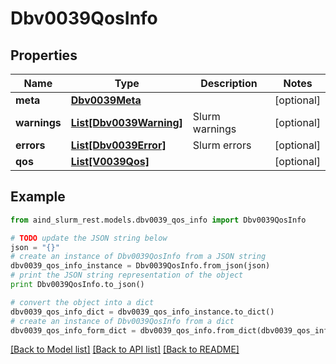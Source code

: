 # Dbv0039QosInfo


## Properties

Name | Type | Description | Notes
------------ | ------------- | ------------- | -------------
**meta** | [**Dbv0039Meta**](Dbv0039Meta.md) |  | [optional] 
**warnings** | [**List[Dbv0039Warning]**](Dbv0039Warning.md) | Slurm warnings | [optional] 
**errors** | [**List[Dbv0039Error]**](Dbv0039Error.md) | Slurm errors | [optional] 
**qos** | [**List[V0039Qos]**](V0039Qos.md) |  | [optional] 

## Example

```python
from aind_slurm_rest.models.dbv0039_qos_info import Dbv0039QosInfo

# TODO update the JSON string below
json = "{}"
# create an instance of Dbv0039QosInfo from a JSON string
dbv0039_qos_info_instance = Dbv0039QosInfo.from_json(json)
# print the JSON string representation of the object
print Dbv0039QosInfo.to_json()

# convert the object into a dict
dbv0039_qos_info_dict = dbv0039_qos_info_instance.to_dict()
# create an instance of Dbv0039QosInfo from a dict
dbv0039_qos_info_form_dict = dbv0039_qos_info.from_dict(dbv0039_qos_info_dict)
```
[[Back to Model list]](../README.md#documentation-for-models) [[Back to API list]](../README.md#documentation-for-api-endpoints) [[Back to README]](../README.md)


